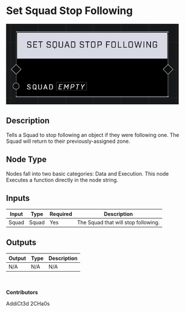 # Set Squad Stop Following
![](../../../.gitbook/assets/set-squad-stop-following.png)

## Description
Tells a Squad to stop following an object if they were following one. The Squad will return to their previously-assigned zone.

## Node Type
Nodes fall into two basic categories: Data and Execution. This node Executes a function directly in the node string.

## Inputs
| Input            | Type             | Required | Description												    |
|------------------|------------------|----------|--------------------------------------------------------------|
| Squad | Squad | Yes | The Squad that will stop following.|

## Outputs
| Output           | Type             | Description												     |
|------------------|------------------|--------------------------------------------------------------|
| N/A | N/A | N/A |

\
\
**Contributors**

AddiCt3d 2CHa0s